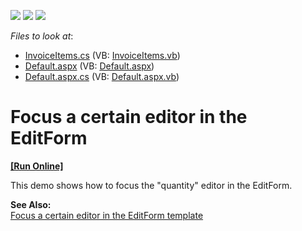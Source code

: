 <!-- default badges list -->
![](https://img.shields.io/endpoint?url=https://codecentral.devexpress.com/api/v1/VersionRange/128537451/15.1.3%2B)
[![](https://img.shields.io/badge/Open_in_DevExpress_Support_Center-FF7200?style=flat-square&logo=DevExpress&logoColor=white)](https://supportcenter.devexpress.com/ticket/details/E43)
[![](https://img.shields.io/badge/📖_How_to_use_DevExpress_Examples-e9f6fc?style=flat-square)](https://docs.devexpress.com/GeneralInformation/403183)
<!-- default badges end -->
<!-- default file list -->
*Files to look at*:

* [InvoiceItems.cs](./CS/App_Code/InvoiceItems.cs) (VB: [InvoiceItems.vb](./VB/App_Code/InvoiceItems.vb))
* [Default.aspx](./CS/Default.aspx) (VB: [Default.aspx](./VB/Default.aspx))
* [Default.aspx.cs](./CS/Default.aspx.cs) (VB: [Default.aspx.vb](./VB/Default.aspx.vb))
<!-- default file list end -->
# Focus a certain editor in the EditForm
<!-- run online -->
**[[Run Online]](https://codecentral.devexpress.com/e43/)**
<!-- run online end -->


<p>This demo shows how to focus the "quantity" editor in the EditForm.</p><p><strong>See Also:</strong><br />
<a href="https://www.devexpress.com/Support/Center/p/E24">Focus a certain editor in the EditForm template</a></p>

<br/>


